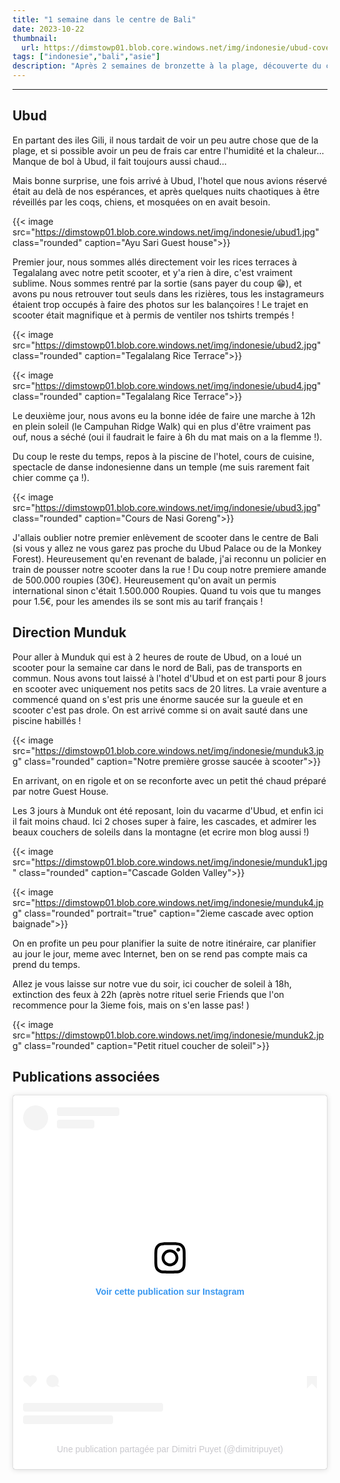 ```yaml
---
title: "1 semaine dans le centre de Bali"
date: 2023-10-22
thumbnail:
  url: https://dimstowp01.blob.core.windows.net/img/indonesie/ubud-cover.jpg
tags: ["indonesie","bali","asie"]
description: "Après 2 semaines de bronzette à la plage, découverte du centre de Bali, plus authentique et reposant."
---
```

---

## Ubud

En partant des iles Gili, il nous tardait de voir un peu autre chose que de la plage, et si possible avoir un peu de frais car entre l'humidité et la chaleur... Manque de bol à Ubud, il fait toujours aussi chaud...

Mais bonne surprise, une fois arrivé à Ubud, l'hotel que nous avions réservé était au delà de nos espérances, et après quelques nuits chaotiques à être réveillés par les coqs, chiens, et mosquées on en avait besoin.

{{< image src="https://dimstowp01.blob.core.windows.net/img/indonesie/ubud1.jpg" class="rounded" caption="Ayu Sari Guest house">}}

Premier jour, nous sommes allés directement voir les rices terraces à Tegalalang avec notre petit scooter, et y'a rien à dire, c'est vraiment sublime. Nous sommes rentré par la sortie (sans payer du coup 😁), et avons pu nous retrouver tout seuls dans les rizières, tous les instagrameurs étaient trop occupés à faire des photos sur les balançoires ! Le trajet en scooter était magnifique et à permis de ventiler nos tshirts trempés !

{{< image src="https://dimstowp01.blob.core.windows.net/img/indonesie/ubud2.jpg" class="rounded" caption="Tegalalang Rice Terrace">}}

{{< image src="https://dimstowp01.blob.core.windows.net/img/indonesie/ubud4.jpg" class="rounded" caption="Tegalalang Rice Terrace">}}

Le deuxième jour, nous avons eu la bonne idée de faire une marche à 12h en plein soleil (le Campuhan Ridge Walk) qui en plus d'être vraiment pas ouf, nous a séché (oui il faudrait le faire à 6h du mat mais on a la flemme !).

Du coup le reste du temps, repos à la piscine de l'hotel, cours de cuisine, spectacle de danse indonesienne dans un temple (me suis rarement fait chier comme ça !).

{{< image src="https://dimstowp01.blob.core.windows.net/img/indonesie/ubud3.jpg" class="rounded" caption="Cours de Nasi Goreng">}}

J'allais oublier notre premier enlèvement de scooter dans le centre de Bali (si vous y allez ne vous garez pas proche du Ubud Palace ou de la Monkey Forest). Heureusement qu'en revenant de balade, j'ai reconnu un policier en train de pousser notre scooter dans la rue ! Du coup notre premiere amande de 500.000 roupies (30€). Heureusement qu'on avait un permis international sinon c'était 1.500.000 Roupies. Quand tu vois que tu manges pour 1.5€, pour les amendes ils se sont mis au tarif français !

## Direction Munduk

Pour aller à Munduk qui est à 2 heures de route de Ubud, on a loué un scooter pour la semaine car dans le nord de Bali, pas de transports en commun. Nous avons tout laissé à l'hotel d'Ubud et on est parti pour 8 jours en scooter avec uniquement nos petits sacs de 20 litres. La vraie aventure a commencé quand on s'est pris une énorme saucée sur la gueule et en scooter c'est pas drole. On est arrivé comme si on avait sauté dans une piscine habillés !

{{< image src="https://dimstowp01.blob.core.windows.net/img/indonesie/munduk3.jpg" class="rounded" caption="Notre première grosse saucée à scooter">}}

En arrivant, on en rigole et on se reconforte avec un petit thé chaud préparé par notre Guest House.

Les 3 jours à Munduk ont été reposant, loin du vacarme d'Ubud, et enfin ici il fait moins chaud. Ici 2 choses super à faire, les cascades, et admirer les beaux couchers de soleils dans la montagne (et ecrire mon blog aussi !)

{{< image src="https://dimstowp01.blob.core.windows.net/img/indonesie/munduk1.jpg" class="rounded" caption="Cascade Golden Valley">}}

{{< image src="https://dimstowp01.blob.core.windows.net/img/indonesie/munduk4.jpg" class="rounded" portrait="true" caption="2ieme cascade avec option baignade">}}

On en profite un peu pour planifier la suite de notre itinéraire, car planifier au jour le jour, meme avec Internet, ben on se rend pas compte mais ca prend du temps.

Allez je vous laisse sur notre vue du soir, ici coucher de soleil à 18h, extinction des feux à 22h (après notre rituel serie Friends que l'on recommence pour la 3ieme fois, mais on s'en lasse pas! )

{{< image src="https://dimstowp01.blob.core.windows.net/img/indonesie/munduk2.jpg" class="rounded" caption="Petit rituel coucher de soleil">}}

## Publications associées

<blockquote class="instagram-media" data-instgrm-captioned data-instgrm-permalink="https://www.instagram.com/reel/Cy5N3FrryRy/?utm_source=ig_embed&amp;utm_campaign=loading" data-instgrm-version="14" style=" background:#FFF; border:0; border-radius:3px; box-shadow:0 0 1px 0 rgba(0,0,0,0.5),0 1px 10px 0 rgba(0,0,0,0.15); margin: 1px; max-width:540px; min-width:326px; padding:0; width:99.375%; width:-webkit-calc(100% - 2px); width:calc(100% - 2px);"><div style="padding:16px;"> <a href="https://www.instagram.com/reel/Cy5N3FrryRy/?utm_source=ig_embed&amp;utm_campaign=loading" style=" background:#FFFFFF; line-height:0; padding:0 0; text-align:center; text-decoration:none; width:100%;" target="_blank"> <div style=" display: flex; flex-direction: row; align-items: center;"> <div style="background-color: #F4F4F4; border-radius: 50%; flex-grow: 0; height: 40px; margin-right: 14px; width: 40px;"></div> <div style="display: flex; flex-direction: column; flex-grow: 1; justify-content: center;"> <div style=" background-color: #F4F4F4; border-radius: 4px; flex-grow: 0; height: 14px; margin-bottom: 6px; width: 100px;"></div> <div style=" background-color: #F4F4F4; border-radius: 4px; flex-grow: 0; height: 14px; width: 60px;"></div></div></div><div style="padding: 19% 0;"></div> <div style="display:block; height:50px; margin:0 auto 12px; width:50px;"><svg width="50px" height="50px" viewBox="0 0 60 60" version="1.1" xmlns="https://www.w3.org/2000/svg" xmlns:xlink="https://www.w3.org/1999/xlink"><g stroke="none" stroke-width="1" fill="none" fill-rule="evenodd"><g transform="translate(-511.000000, -20.000000)" fill="#000000"><g><path d="M556.869,30.41 C554.814,30.41 553.148,32.076 553.148,34.131 C553.148,36.186 554.814,37.852 556.869,37.852 C558.924,37.852 560.59,36.186 560.59,34.131 C560.59,32.076 558.924,30.41 556.869,30.41 M541,60.657 C535.114,60.657 530.342,55.887 530.342,50 C530.342,44.114 535.114,39.342 541,39.342 C546.887,39.342 551.658,44.114 551.658,50 C551.658,55.887 546.887,60.657 541,60.657 M541,33.886 C532.1,33.886 524.886,41.1 524.886,50 C524.886,58.899 532.1,66.113 541,66.113 C549.9,66.113 557.115,58.899 557.115,50 C557.115,41.1 549.9,33.886 541,33.886 M565.378,62.101 C565.244,65.022 564.756,66.606 564.346,67.663 C563.803,69.06 563.154,70.057 562.106,71.106 C561.058,72.155 560.06,72.803 558.662,73.347 C557.607,73.757 556.021,74.244 553.102,74.378 C549.944,74.521 548.997,74.552 541,74.552 C533.003,74.552 532.056,74.521 528.898,74.378 C525.979,74.244 524.393,73.757 523.338,73.347 C521.94,72.803 520.942,72.155 519.894,71.106 C518.846,70.057 518.197,69.06 517.654,67.663 C517.244,66.606 516.755,65.022 516.623,62.101 C516.479,58.943 516.448,57.996 516.448,50 C516.448,42.003 516.479,41.056 516.623,37.899 C516.755,34.978 517.244,33.391 517.654,32.338 C518.197,30.938 518.846,29.942 519.894,28.894 C520.942,27.846 521.94,27.196 523.338,26.654 C524.393,26.244 525.979,25.756 528.898,25.623 C532.057,25.479 533.004,25.448 541,25.448 C548.997,25.448 549.943,25.479 553.102,25.623 C556.021,25.756 557.607,26.244 558.662,26.654 C560.06,27.196 561.058,27.846 562.106,28.894 C563.154,29.942 563.803,30.938 564.346,32.338 C564.756,33.391 565.244,34.978 565.378,37.899 C565.522,41.056 565.552,42.003 565.552,50 C565.552,57.996 565.522,58.943 565.378,62.101 M570.82,37.631 C570.674,34.438 570.167,32.258 569.425,30.349 C568.659,28.377 567.633,26.702 565.965,25.035 C564.297,23.368 562.623,22.342 560.652,21.575 C558.743,20.834 556.562,20.326 553.369,20.18 C550.169,20.033 549.148,20 541,20 C532.853,20 531.831,20.033 528.631,20.18 C525.438,20.326 523.257,20.834 521.349,21.575 C519.376,22.342 517.703,23.368 516.035,25.035 C514.368,26.702 513.342,28.377 512.574,30.349 C511.834,32.258 511.326,34.438 511.181,37.631 C511.035,40.831 511,41.851 511,50 C511,58.147 511.035,59.17 511.181,62.369 C511.326,65.562 511.834,67.743 512.574,69.651 C513.342,71.625 514.368,73.296 516.035,74.965 C517.703,76.634 519.376,77.658 521.349,78.425 C523.257,79.167 525.438,79.673 528.631,79.82 C531.831,79.965 532.853,80.001 541,80.001 C549.148,80.001 550.169,79.965 553.369,79.82 C556.562,79.673 558.743,79.167 560.652,78.425 C562.623,77.658 564.297,76.634 565.965,74.965 C567.633,73.296 568.659,71.625 569.425,69.651 C570.167,67.743 570.674,65.562 570.82,62.369 C570.966,59.17 571,58.147 571,50 C571,41.851 570.966,40.831 570.82,37.631"></path></g></g></g></svg></div><div style="padding-top: 8px;"> <div style=" color:#3897f0; font-family:Arial,sans-serif; font-size:14px; font-style:normal; font-weight:550; line-height:18px;">Voir cette publication sur Instagram</div></div><div style="padding: 12.5% 0;"></div> <div style="display: flex; flex-direction: row; margin-bottom: 14px; align-items: center;"><div> <div style="background-color: #F4F4F4; border-radius: 50%; height: 12.5px; width: 12.5px; transform: translateX(0px) translateY(7px);"></div> <div style="background-color: #F4F4F4; height: 12.5px; transform: rotate(-45deg) translateX(3px) translateY(1px); width: 12.5px; flex-grow: 0; margin-right: 14px; margin-left: 2px;"></div> <div style="background-color: #F4F4F4; border-radius: 50%; height: 12.5px; width: 12.5px; transform: translateX(9px) translateY(-18px);"></div></div><div style="margin-left: 8px;"> <div style=" background-color: #F4F4F4; border-radius: 50%; flex-grow: 0; height: 20px; width: 20px;"></div> <div style=" width: 0; height: 0; border-top: 2px solid transparent; border-left: 6px solid #f4f4f4; border-bottom: 2px solid transparent; transform: translateX(16px) translateY(-4px) rotate(30deg)"></div></div><div style="margin-left: auto;"> <div style=" width: 0px; border-top: 8px solid #F4F4F4; border-right: 8px solid transparent; transform: translateY(16px);"></div> <div style=" background-color: #F4F4F4; flex-grow: 0; height: 12px; width: 16px; transform: translateY(-4px);"></div> <div style=" width: 0; height: 0; border-top: 8px solid #F4F4F4; border-left: 8px solid transparent; transform: translateY(-4px) translateX(8px);"></div></div></div> <div style="display: flex; flex-direction: column; flex-grow: 1; justify-content: center; margin-bottom: 24px;"> <div style=" background-color: #F4F4F4; border-radius: 4px; flex-grow: 0; height: 14px; margin-bottom: 6px; width: 224px;"></div> <div style=" background-color: #F4F4F4; border-radius: 4px; flex-grow: 0; height: 14px; width: 144px;"></div></div></a><p style=" color:#c9c8cd; font-family:Arial,sans-serif; font-size:14px; line-height:17px; margin-bottom:0; margin-top:8px; overflow:hidden; padding:8px 0 7px; text-align:center; text-overflow:ellipsis; white-space:nowrap;"><a href="https://www.instagram.com/reel/Cy5N3FrryRy/?utm_source=ig_embed&amp;utm_campaign=loading" style=" color:#c9c8cd; font-family:Arial,sans-serif; font-size:14px; font-style:normal; font-weight:normal; line-height:17px; text-decoration:none;" target="_blank">Une publication partagée par Dimitri Puyet (@dimitripuyet)</a></p></div></blockquote> <script async src="//www.instagram.com/embed.js"></script>
